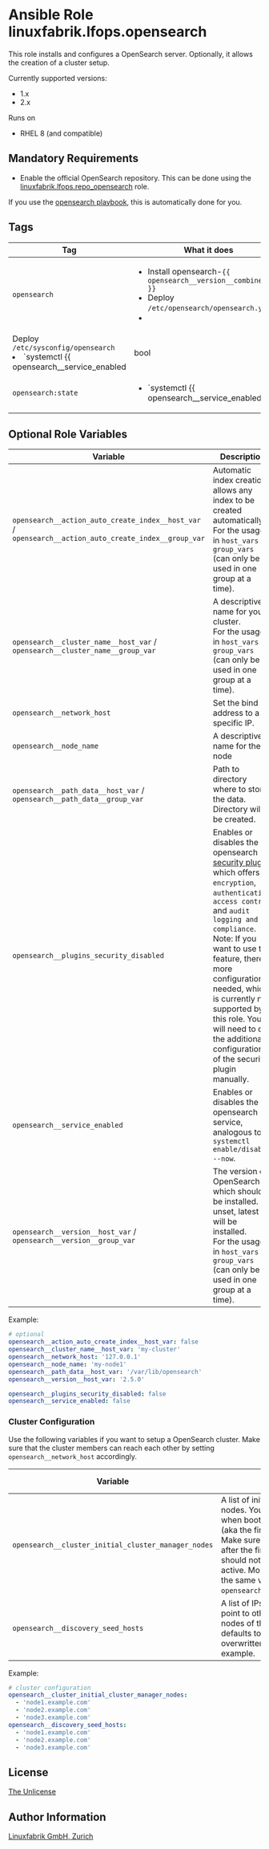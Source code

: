 # Ansible Role linuxfabrik.lfops.opensearch

This role installs and configures a OpenSearch server. Optionally, it allows the creation of a cluster setup.

Currently supported versions:
* 1.x
* 2.x

Runs on

* RHEL 8 (and compatible)


## Mandatory Requirements

* Enable the official OpenSearch repository. This can be done using the [linuxfabrik.lfops.repo_opensearch](https://github.com/Linuxfabrik/lfops/tree/main/roles/repo_opensearch) role.

If you use the [opensearch playbook](https://github.com/Linuxfabrik/lfops/blob/main/playbooks/opensearch.yml), this is automatically done for you.

## Tags

| Tag             | What it does                            |
| ---             | ------------                            |
| `opensearch`       | <ul><li>Install opensearch-`{{ opensearch__version__combined_var }}`</li><li>Deploy `/etc/opensearch/opensearch.yml`</li><li>
Deploy `/etc/sysconfig/opensearch`</li><li>`systemctl {{ opensearch__service_enabled | bool | ternary("enable", "disable") }} --now opensearch.service`</li></ul> |
| `opensearch:state` | <ul><li>`systemctl {{ opensearch__service_enabled | bool | ternary("enable", "disable") }} --now opensearch.service`</li></ul> |


## Optional Role Variables

| Variable | Description | Default Value |
| -------- | ----------- | ------------- |
| `opensearch__action_auto_create_index__host_var` / <br> `opensearch__action_auto_create_index__group_var` | Automatic index creation allows any index to be created automatically.  <br>For the usage in `host_vars` / `group_vars` (can only be used in one group at a time). | `true` |
| `opensearch__cluster_name__host_var` / <br> `opensearch__cluster_name__group_var` | A descriptive name for your cluster.  <br>For the usage in `host_vars` / `group_vars` (can only be used in one group at a time). | `'my-application'` |
| `opensearch__network_host` | Set the bind address to a specific IP. | `'127.0.0.1'` |
| `opensearch__node_name` | A descriptive name for the node | `'{{ ansible_facts["nodename"] }}'` |
| `opensearch__path_data__host_var` / <br> `opensearch__path_data__group_var` | Path to directory where to store the data. Directory will be created. | `'/var/lib/opensearch'` |
| `opensearch__plugins_security_disabled` | Enables or disables the opensearch [security plugin](https://opensearch.org/docs/1.3/security-plugin/index/), which offers `encryption`, `authentication`, `access control` and `audit logging and compliance`. <br/>Note: If you want to use this feature, there is more configuration needed, which is currently not supported by this role. You will need to do the additional configuration of the security plugin manually. | `true` |
| `opensearch__service_enabled` | Enables or disables the opensearch service, analogous to `systemctl enable/disable --now`. | `true` |
| `opensearch__version__host_var` / <br> `opensearch__version__group_var` | The version of OpenSearch which should be installed. If unset, latest will be installed.  <br>For the usage in `host_vars` / `group_vars` (can only be used in one group at a time). | unset |

Example:
```yaml
# optional
opensearch__action_auto_create_index__host_var: false
opensearch__cluster_name__host_var: 'my-cluster'
opensearch__network_host: '127.0.0.1'
opensearch__node_name: 'my-node1'
opensearch__path_data__host_var: '/var/lib/opensearch'
opensearch__version__host_var: '2.5.0'

opensearch__plugins_security_disabled: false
opensearch__service_enabled: false
```


### Cluster Configuration

Use the following variables if you want to setup a OpenSearch cluster. Make sure that the cluster members can reach each other by setting `opensearch__network_host` accordingly.

| Variable | Description | Default Value |
| -------- | ----------- | ------------- |
| `opensearch__cluster_initial_cluster_manager_nodes` | A list of initial master-eligible nodes. You need to set this once when bootstrapping the cluster (aka the first start of the cluster). Make sure to remove this option after the first start, the nodes should not restart with this option active. Most of the time contains the same value as `opensearch__discovery_seed_hosts`. | unset |
| `opensearch__discovery_seed_hosts` | A list of IPs or hostnames that point to other master-eligible nodes of the cluster. The port defaults to 9300 but can be overwritten using `:9301`, for example. | unset |

Example:
```yaml
# cluster configuration
opensearch__cluster_initial_cluster_manager_nodes:
  - 'node1.example.com'
  - 'node2.example.com'
  - 'node3.example.com'
opensearch__discovery_seed_hosts:
  - 'node1.example.com'
  - 'node2.example.com'
  - 'node3.example.com'
```


## License

[The Unlicense](https://unlicense.org/)


## Author Information

[Linuxfabrik GmbH, Zurich](https://www.linuxfabrik.ch)
